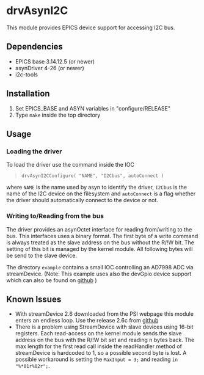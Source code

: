 # drvAsynI2C

This module provides EPICS device support for accessing I2C bus.

## Dependencies

   - EPICS base 3.14.12.5 (or newer)
   - asynDriver 4-26 (or newer)
   - i2c-tools

## Installation

 1.  Set EPICS_BASE and ASYN variables in "configure/RELEASE"
 2.  Type `make` inside the top directory

## Usage

### Loading the driver
To load the driver use the command inside the IOC

>     drvAsynI2CConfigure( "NAME", "I2Cbus", autoConnect )

where `NAME` is the name used by asyn to identify the driver,
`I2Cbus` is the name of the I2C device on the filesystem
and `autoConnect` is a flag whether the driver should automatically
connect to the device or not.

### Writing to/Reading from the bus
The driver provides an asynOctet interface for reading from/writing to the bus.
This interfaces uses a binary format. The first byte of a write command is
always treated as the slave address on the bus without the R/!W bit.
The setting of this bit is managed by the kernel module.
All following bytes will be send to the slave device.

The directory `example` contains a small IOC controlling an AD7998 ADC via streamDevice.
(Note: This example uses also the devGpio device support which can also
 be found on [github](https://github.com/ffeldbauer/epics-devgpio) )

## Known Issues
   - With streamDevice 2.6 downloaded from the PSI webpage this module enters an endless loop.
     Use the release 2.6c from [github](https://github.com/epics-modules/stream)
   - There is a problem using StreamDevice with slave devices using 16-bit registers.
     Each read-access on the kernel module sends the slave address on the bus with the R/!W bit set
     and reading n bytes back.
     The max length for the first read call inside the readHandler method of streamDevice is hardcoded to 1,
     so a possible second byte is lost.
     A possible workaround is setting the `MaxInput = 3;` and reading `in "%*01r%02r";`.
    
